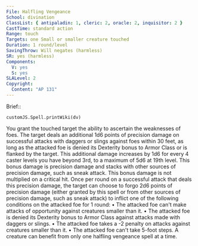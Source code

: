 ```yaml
---
File: Halfling Vengeance
School: divination
ClassList: { antipaladin: 1, cleric: 2, oracle: 2, inquisitor: 2 }
CastTime: standard action
Range: touch
Targets: one Small or smaller creature touched
Duration: 1 round/level
SavingThrow: Will negates (harmless)
SR: yes (harmless)
Components:
  V: yes
  S: yes
SLALevel: 2
Copyright:
  Content: "AP 131"
---
```

Brief:: 

```dataviewjs
customJS.Spell.printWiki(dv)
```

You grant the touched target the ability to ascertain the weaknesses of foes. The target deals an additional 1d6 points of precision damage on successful attacks with daggers or slings against foes within 30 feet, as long as the attacked foe is denied its Dexterity bonus to Armor Class or is flanked by the target. This additional damage increases by 1d6 for every 4 caster levels you have beyond 3rd, to a maximum of 5d6 at 19th level. This bonus damage is precision damage and stacks with other sources of precision damage, such as sneak attack. This bonus damage is not multiplied on a critical hit.  Once per round on a successful attack that deals this precision damage, the target can choose to forgo 2d6 points of precision damage (either granted by this spell or from other sources of precision damage, such as sneak attack) to inflict one of the following conditions on the attacked foe for 1 round:  • The attacked foe can't make attacks of opportunity against creatures smaller than it.  • The attacked foe is denied its Dexterity bonus to Armor Class against attacks made with daggers or slings.  • The attacked foe takes a -2 penalty on attacks against creatures smaller than it.  • The attacked foe can't take 5-foot steps.  A creature can benefit from only one halfling vengeance spell at a time.

